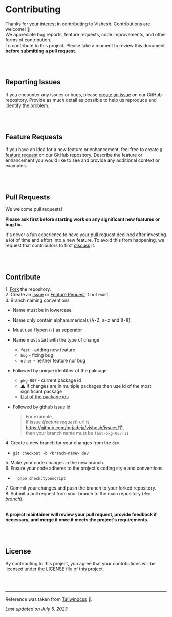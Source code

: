 # Contributing

Thanks for your interest in contributing to Vishesh. Contributions are welcome! 🤗<br>
We appreciate bug reports, feature requests, code improvements, and other forms of contribution. <br>
To contribute to this project, Please take a moment to review this document **before submitting a pull request**.

<br><br>

## Reporting Issues

If you encounter any issues or bugs, please [create an issue][issue] on our GitHub repository. Provide as much detail as possible to help us reproduce and identify the problem.

<br><br>

## Feature Requests

If you have an idea for a new feature or enhancement, feel free to create [a feature request][discussion] on our GitHub repository. Describe the feature or enhancement you would like to see and provide any additional context or examples.

<br><br>

## Pull Requests

We welcome pull requests!

**Please ask first before starting work on any significant new features or bug fix.**

It's never a fun experience to have your pull request declined after investing a lot of time and effort into a new feature. To avoid this from happening, we request that contributors to first [discuss][pull] it.

<br><br>

## Contribute

1\. [Fork][fork] the repository. <br>
2\. Create an [Issue][issue] or [Feature Request][discussion] if not exist. <br>
3\. Branch naming conventions

- Name must be in lowercase
- Name only contain alphanumericals (<kbd>A-Z</kbd>, <kbd>a-z</kbd> and <kbd>0-9</kbd>).
- Must use Hypen (`-`) as seperator
- Name must start with the type of change
  - `feat` - adding new feature
  - `bug` - fixing bug
  - `other` - neither feature nor bug
- Followed by unique identifier of the pakcage
  - `pkg-007` - current package id
  - ⚠️ if changes are in multiple packages then use id of the most significant package
  - [List of the package ids][list-uid]
- Followed by github issue id

  > For example, <br>
  > If issue (_feature request_) url is https://github.com/mrjadeja/vishesh/issues/11, <br>
  > then your branch name must be `feat-pkg-007-11`

4\. Create a new branch for your changes from the `dev`. <br>

- ```shell
  git checkout -b <branch-name> dev
  ```

5\. Make your code changes in the new branch. <br>
6\. Ensure your code adheres to the project's coding style and conventions. <br>

- ```shell
    pnpm check:typescript
  ```

7\. Commit your changes and push the branch to your forked repository. <br>
8\. Submit a pull request from your branch to the main repository (_`dev` branch_). <br><br>

**A project maintainer will review your pull request, provide feedback if necessary, and merge it once it meets the project's requirements.**

<br><br>

## License

By contributing to this project, you agree that your contributions will be licensed under the [LICENSE][license] file of this project.

<br><br>

---

Reference was taken from [Tailwindcss][tailwind-ref] 💖.

_Last updated on July 5, 2023_

[fork]: https://github.com/mrjadeja/vishesh/fork "Fork the repository"
[issue]: https://github.com/mrjadeja/vishesh/issues "Create an issue"
[discussion]: https://github.com/mrjadeja/vishesh/discussions/new?category=ideas "Discussion on new feature"
[pull]: https://github.com/mrjadeja/vishesh/discussions/new?category=pull-request "Pull Request discussion"
[list-uid]: https://github.com/mrjadeja/vishesh/UID_LIST.md "List of packages unique identifier"
[license]: https://github.com/mrjadeja/vishesh/blob/main/LICENSE "Read license"
[tailwind-ref]: https://github.com/tailwindlabs/tailwindcss/blob/master/.github/CONTRIBUTING.md "Tailwindcss contributing document"
